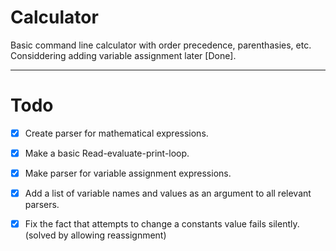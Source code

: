 # Calculator
Basic command line calculator with order precedence, parenthasies, etc. 
Considdering adding variable assignment later [Done]. 

---
# Todo

- [x] Create parser for mathematical expressions.
- [x] Make a basic Read-evaluate-print-loop.
- [x] Make parser for variable assignment expressions.
- [x] Add a list of variable names and values as an argument to all relevant parsers.
- [x] Fix the fact that attempts to change a constants value fails silently. (solved by allowing reassignment)

